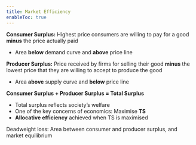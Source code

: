 ```yaml
---
title: Market Efficiency
enableToc: true
---
```



**Consumer Surplus:** Highest price consumers are willing to pay for a good **********minus********** the price actually paid

-   Area **below** demand curve and **********above********** price line

******************Producer Surplus:****************** Price received by firms for selling their good **minus** the lowest price that they are willing to accept to produce the good

-   Area **above** supply curve and **below** price line

**Consumer Surplus + Producer Surplus = Total Surplus**

-   Total surplus reflects society’s welfare
-   One of the key concerns of economics: Maximise **TS**
-   ************************Allocative efficiency************************ achieved when TS is maximised

Deadweight loss: Area between consumer and producer surplus, and market equilibrium